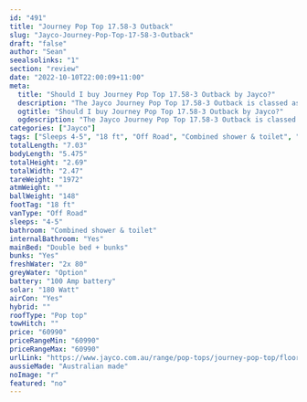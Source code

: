 ```yaml
---
id: "491"
title: "Journey Pop Top 17.58-3 Outback"
slug: "Jayco-Journey-Pop-Top-17-58-3-Outback"
draft: "false"
author: "Sean"
seealsolinks: "1"
section: "review"
date: "2022-10-10T22:00:09+11:00"
meta:
  title: "Should I buy Journey Pop Top 17.58-3 Outback by Jayco?"
  description: "The Jayco Journey Pop Top 17.58-3 Outback is classed as Off Road, and sleeps 4-5 people. It is Australian made and comes in at 18 ft. It generally has Combined shower & toilet."
  ogtitle: "Should I buy Journey Pop Top 17.58-3 Outback by Jayco?"
  ogdescription: "The Jayco Journey Pop Top 17.58-3 Outback is classed as Off Road, and sleeps 4-5 people. It is Australian made and comes in at 18 ft. It generally has Combined shower & toilet."
categories: ["Jayco"]
tags: ["Sleeps 4-5", "18 ft", "Off Road", "Combined shower & toilet", "Pop top", "60 - 70k"]
totalLength: "7.03"
bodyLength: "5.475"
totalHeight: "2.69"
totalWidth: "2.47"
tareWeight: "1972"
atmWeight: ""
ballWeight: "148"
footTag: "18 ft"
vanType: "Off Road"
sleeps: "4-5"
bathroom: "Combined shower & toilet"
internalBathroom: "Yes"
mainBed: "Double bed + bunks"
bunks: "Yes"
freshWater: "2x 80"
greyWater: "Option"
battery: "100 Amp battery"
solar: "180 Watt"
airCon: "Yes"
hybrid: ""
roofType: "Pop top"
towHitch: ""
price: "60990"
priceRangeMin: "60990"
priceRangeMax: "60990"
urlLink: "https://www.jayco.com.au/range/pop-tops/journey-pop-top/floor-plans/outback/journey-1758-3objy-my22"
aussieMade: "Australian made"
noImage: "r"
featured: "no"
---
```

